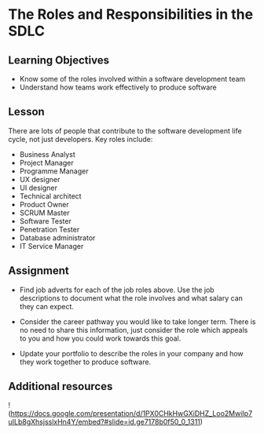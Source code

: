 # The Roles and Responsibilities in the SDLC

## Learning Objectives
* Know some of the roles involved within a software development team
* Understand how teams work effectively to produce software

## Lesson
There are lots of people that contribute to the software development life cycle, not just developers. Key roles include:

* Business Analyst
* Project Manager
* Programme Manager
* UX designer
* UI designer
* Technical architect
* Product Owner
* SCRUM Master
* Software Tester
* Penetration Tester
* Database administrator
* IT Service Manager

## Assignment
* Find job adverts for each of the job roles above. Use the job descriptions to document what the role involves and what salary can they can expect.

* Consider the career pathway you would like to take longer term. There is no need to share this information, just consider the role which appeals to you and how you could work towards this goal.

* Update your portfolio to describe the roles in your company and how they work together to produce software.


## Additional resources

!(https://docs.google.com/presentation/d/1PX0CHkHwGXiDHZ_Loo2MwiIp7uILb8gXhsjsslxHn4Y/embed?#slide=id.ge7178b0f50_0_1311)